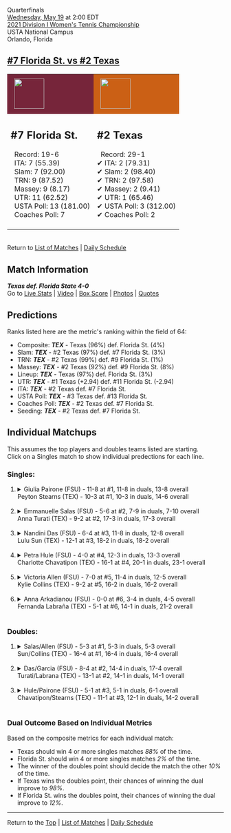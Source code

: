 Quarterfinals[](#top)<a name="top"></a>  
[Wednesday, May 19](../../schedule/05-19.md) at 2:00 EDT  
[2021 Division I Women's Tennis Championship](../index.md)  
USTA National Campus  
Orlando, Florida  
## [#7 Florida St. vs #2 Texas](https://www.ncaa.com/game/5833706)  

<table><tr style="background-color: #d9d9d9 !important"><td style="background-color: #76253A !important"><img src="https://www.ncaa.com/sites/default/files/images/logos/schools/f/florida-st.70.png" width="70" height="70" style="padding: 8px;" /></td><td style="background-color: #CB6015 !important"><img src="https://www.ncaa.com/sites/default/files/images/logos/schools/t/texas.70.png" width="70" height="70" style="padding: 8px;" /></td></tr><tr>
<td>  

<h2>#7 Florida St.</h2>  
&nbsp; Record: 19-6<br>  
&nbsp; ITA: 7 (55.39)<br>  
&nbsp; Slam: 7 (92.00)<br>  
&nbsp; TRN: 9 (87.52)<br>  
&nbsp; Massey: 9 (8.17)<br>  
&nbsp; UTR: 11 (62.52)<br>  
&nbsp; USTA Poll: 13 (181.00)<br>  
&nbsp; Coaches Poll: 7<br>  
<br>  

</td>
<td>  

<h2>#2 Texas</h2>  
&nbsp; Record: 29-1<br>  
&#10004; ITA: 2 (79.31)<br>  
&#10004; Slam: 2 (98.40)<br>  
&#10004; TRN: 2 (97.58)<br>  
&#10004; Massey: 2 (9.41)<br>  
&#10004; UTR: 1 (65.46)<br>  
&#10004; USTA Poll: 3 (312.00)<br>  
&#10004; Coaches Poll: 2<br>  
<br>  

</td>
</tr></table>  


<br>Return to [List of Matches](../index.md) &#124; [Daily Schedule](../../schedule/05-19.md)

## Match Information  
***Texas def. Florida State 4-0***  
Go to [Live Stats](http://scores.tennisticker.de/usa/ustanc/conf/league/sb.html?tournid=787&clubid=265-241&cn1=Texas&cn2=Florida%20State&ci1=265&ci2=241&lid=83) | [Video](https://t1.app.link/ncaachampionships) | [Box Score](https://www.ustanationalcampus.com/content/dam/nationalcampus/collegiate/ncaa2021/pdf/WQFTEXFSU.pdf) | [Photos](https://www.ustanationalcampus.com/en/home/news/2021-ncaa-tickets/2021-womens-qf-session-one-photos.html) | [Quotes](https://www.ustanationalcampus.com/content/dam/nationalcampus/collegiate/ncaa2021/pdf/WQFTEXFSUQuotes.pdf)  

## Predictions  

Ranks listed here are the metric's ranking within the field of 64:  
- Composite: ***TEX*** - Texas (96%) def. Florida St. (4%)  
- Slam: ***TEX*** - #2 Texas (97%) def. #7 Florida St. (3%)  
- TRN: ***TEX*** - #2 Texas (99%) def. #9 Florida St. (1%)  
- Massey: ***TEX*** - #2 Texas (92%) def. #9 Florida St. (8%)  
- Lineup: ***TEX*** - Texas (97%) def. Florida St. (3%)  
- UTR: ***TEX*** - #1 Texas (+2.94) def. #11 Florida St. (-2.94)  
- ITA: ***TEX*** - #2 Texas def. #7 Florida St.  
- USTA Poll: ***TEX*** - #3 Texas def. #13 Florida St.  
- Coaches Poll: ***TEX*** - #2 Texas def. #7 Florida St.  
- Seeding: ***TEX*** - #2 Texas def. #7 Florida St.  

## Individual Matchups  
This assumes the top players and doubles teams listed are starting.  
Click on a Singles match to show individual predections for each line.  

### Singles:  

<ol>
<li><details>
<summary markdown="span">Giulia Pairone (FSU) - 11-8 at #1, 11-8 in duals, 13-8 overall<br>Peyton Stearns (TEX) - 10-3 at #1, 10-3 in duals, 14-6 overall</summary>
<h4>Predictions</h4><ul>
<li>Composite: <b><i>TEX</i></b> - Stearns (59%) def. Pairone (41%)</li>  
<li>Slam: <b><i>TEX</i></b> - Stearns (51%) def. Pairone (49%)</li>  
<li>TRN: <b><i>TEX</i></b> - Stearns (51%) def. Pairone (49%)</li>  
<li>Massey: <b><i>TEX</i></b> - Stearns (58%) def. Pairone (42%)</li>  
<li>UTR: <b><i>TEX</i></b> - Stearns (75%) def. Pairone (25%)</li>  
<li>ITA: <b><i>FSU</i></b> - Pairone (30.67) def. Stearns (16.38)</li>  
</ul>
</details>&nbsp;</li>
<li><details>
<summary markdown="span">Emmanuelle Salas (FSU) - 5-6 at #2, 7-9 in duals, 7-10 overall<br>Anna Turati (TEX) - 9-2 at #2, 17-3 in duals, 17-3 overall</summary>
<h4>Predictions</h4><ul>
<li>Composite: <b><i>TEX</i></b> - Turati (87%) def. Salas (13%)</li>  
<li>Slam: <b><i>TEX</i></b> - Turati (91%) def. Salas (9%)</li>  
<li>TRN: <b><i>TEX</i></b> - Turati (92%) def. Salas (8%)</li>  
<li>Massey: <b><i>TEX</i></b> - Turati (78%) def. Salas (22%)</li>  
<li>UTR: <b><i>TEX</i></b> - Turati (85%) def. Salas (15%)</li>  
<li>ITA: <b><i>TEX</i></b> - Turati (17.31) def. Salas (14.35)</li>  
</ul>
</details>&nbsp;</li>
<li><details>
<summary markdown="span">Nandini Das (FSU) - 6-4 at #3, 11-8 in duals, 12-8 overall<br>Lulu Sun (TEX) - 12-1 at #3, 18-2 in duals, 18-2 overall</summary>
<h4>Predictions</h4><ul>
<li>Composite: <b><i>TEX</i></b> - Sun (88%) def. Das (12%)</li>  
<li>Slam: <b><i>TEX</i></b> - Sun (87%) def. Das (13%)</li>  
<li>TRN: <b><i>TEX</i></b> - Sun (92%) def. Das (8%)</li>  
<li>Massey: <b><i>TEX</i></b> - Sun (78%) def. Das (22%)</li>  
<li>UTR: <b><i>TEX</i></b> - Sun (95%) def. Das (5%)</li>  
<li>ITA: <b><i>TEX</i></b> - Sun (9.34) def. Das (2.52)</li>  
</ul>
</details>&nbsp;</li>
<li><details>
<summary markdown="span">Petra Hule (FSU) - 4-0 at #4, 12-3 in duals, 13-3 overall<br>Charlotte Chavatipon (TEX) - 16-1 at #4, 20-1 in duals, 23-1 overall</summary>
<h4>Predictions</h4><ul>
<li>Composite: <b><i>TEX</i></b> - Chavatipon (83%) def. Hule (17%)</li>  
<li>Slam: <b><i>TEX</i></b> - Chavatipon (87%) def. Hule (13%)</li>  
<li>TRN: <b><i>TEX</i></b> - Chavatipon (87%) def. Hule (13%)</li>  
<li>Massey: <b><i>TEX</i></b> - Chavatipon (74%) def. Hule (26%)</li>  
<li>UTR: <b><i>TEX</i></b> - Chavatipon (85%) def. Hule (15%)</li>  
<li>ITA: <b><i>TEX</i></b> - Chavatipon (7.87) def. Hule (3.24)</li>  
</ul>
</details>&nbsp;</li>
<li><details>
<summary markdown="span">Victoria Allen (FSU) - 7-0 at #5, 11-4 in duals, 12-5 overall<br>Kylie Collins (TEX) - 9-2 at #5, 16-2 in duals, 16-2 overall</summary>
<h4>Predictions</h4><ul>
<li>Composite: <b><i>TEX</i></b> - Collins (72%) def. Allen (28%)</li>  
<li>Slam: <b><i>TEX</i></b> - Collins (66%) def. Allen (34%)</li>  
<li>TRN: <b><i>TEX</i></b> - Collins (73%) def. Allen (27%)</li>  
<li>Massey: <b><i>TEX</i></b> - Collins (65%) def. Allen (35%)</li>  
<li>UTR: <b><i>TEX</i></b> - Collins (84%) def. Allen (16%)</li>  
<li>ITA: <b><i>TEX</i></b> - Collins (8.04) def. Allen (2.90)</li>  
</ul>
</details>&nbsp;</li>
<li><details>
<summary markdown="span">Anna Arkadianou (FSU) - 0-0 at #6, 3-4 in duals, 4-5 overall<br>Fernanda Labraña (TEX) - 5-1 at #6, 14-1 in duals, 21-2 overall</summary>
<h4>Predictions</h4><ul>
<li>Composite: <b><i>TEX</i></b> - Labraña (73%) def. Arkadianou (27%)</li>  
<li>Slam: <b><i>TEX</i></b> - Labraña (70%) def. Arkadianou (30%)</li>  
<li>TRN: <b><i>TEX</i></b> - Labraña (89%) def. Arkadianou (11%)</li>  
<li>Massey: <b><i>TEX</i></b> - Labraña (68%) def. Arkadianou (32%)</li>  
<li>UTR: <b><i>TEX</i></b> - Labraña (66%) def. Arkadianou (34%)</li>  
<li>ITA: <b><i>FSU</i></b> - # Arkadianou def. Labraña (4.28)</li>  
</ul>
</details>&nbsp;</li>
</ol>

### Doubles:  

<ol>
<li><details>
<summary markdown="span">Salas/Allen (FSU) - 5-3 at #1, 5-3 in duals, 5-3 overall<br>Sun/Collins (TEX) - 16-4 at #1, 16-4 in duals, 16-4 overall</summary>
<br>Sorry, we don't have any metrics for this match
</details>&nbsp;</li>
<li><details>
<summary markdown="span">Das/Garcia (FSU) - 8-4 at #2, 14-4 in duals, 17-4 overall<br>Turati/Labrana (TEX) - 13-1 at #2, 14-1 in duals, 14-1 overall</summary>
<br>Sorry, we don't have any metrics for this match
</details>&nbsp;</li>
<li><details>
<summary markdown="span">Hule/Pairone (FSU) - 5-1 at #3, 5-1 in duals, 6-1 overall<br>Chavatipon/Stearns (TEX) - 11-1 at #3, 12-1 in duals, 14-2 overall</summary>
<br>Sorry, we don't have any metrics for this match
</details>&nbsp;</li>
</ol>

### Dual Outcome Based on Individual Metrics  
  
Based on the composite metrics for each individual match:  
- Texas should win 4 or more singles matches *88%* of the time.  
- Florida St. should win 4 or more singles matches *2%* of the time.  
- The winner of the doubles point should decide the match the other *10%* of the time.  
- If Texas wins the doubles point, their chances of winning the dual improve to *98%*.  
- If Florida St. wins the doubles point, their chances of winning the dual improve to *12%*.  
  
------

Return to the [Top](#top) &#124; [List of Matches](../index.md) &#124; [Daily Schedule](../../schedule/05-19.md)  
